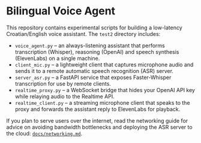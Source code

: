 # Bilingual Voice Agent

This repository contains experimental scripts for building a low-latency Croatian/English voice
assistant. The `test2` directory includes:

- `voice_agent.py` – an always-listening assistant that performs transcription (Whisper), reasoning
  (OpenAI) and speech synthesis (ElevenLabs) on a single machine.
- `client_mic.py` – a lightweight client that captures microphone audio and sends it to a remote
  automatic speech recognition (ASR) server.
- `server_asr.py` – a FastAPI service that exposes Faster-Whisper transcription for use by remote
  clients.
- `realtime_proxy.py` – a WebSocket bridge that hides your OpenAI API key while relaying audio to
  the Realtime API.
- `realtime_client.py` – a streaming microphone client that speaks to the proxy and forwards the
  assistant reply to ElevenLabs for playback.


If you plan to serve users over the internet, read the networking guide for advice on avoiding
bandwidth bottlenecks and deploying the ASR server to the cloud: [`docs/networking.md`](docs/networking.md).
